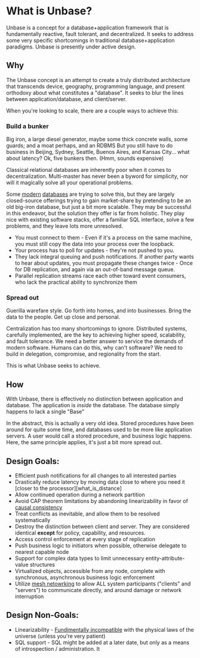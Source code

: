 
# What is Unbase?

Unbase is a concept for a database+application framework that is fundamentally reactive, fault tolerant, and decentralized.
It seeks to address some very specific shortcomings in traditional database+application paradigms.
Unbase is presently under active design.

## Why
The Unbase concept is an attempt to create a truly distributed architecture that transcends device, geography, programming language,
and present orthodoxy about what constitutes a "database". It seeks to blur the lines between application/database, and client/server.

When you're looking to scale, there are a couple ways to achieve this:

### Build a bunker
Big iron, a large diesel generator, maybe some thick concrete walls, some guards; and a moat perhaps, and an RDBMS
But you still have to do business in Beijing, Sydney, Seattle, Buenos Aires, and Kansas City... what about latency? Ok, five bunkers then. (Hmm, sounds expensive)

Classical relational databases are inherently poor when it comes to decentralization.
Multi-master has never been a byword for simplicity, nor will it magically solve all your operational problems.

Some [modern](http://www.nuodb.com/) [databases](http://www.clustrix.com/) are trying to solve this, but they are largely closed-source offerings trying to gain
market-share by pretending to be an old big-iron database, but just a bit more scalable. They may be successful in this endeavor, but the solution they offer is far from holistic.
They play nice with existing software stacks, offer a familiar SQL interface, solve a few problems, and they leave lots more unresolved.

* You must connect to them - Even if it's a process on the same machine, you must still copy the data into your process over the loopback.
* Your process has to poll for updates - they're not pushed to you.
* They lack integral queuing and push notifications. If another party wants to hear about updates, you must propagate these changes twice - Once for DB replication, and again via an out-of-band message queue.
 * Parallel replication streams race each other toward event consumers, who lack the practical ability to synchronize them
   

### Spread out
Guerilla warefare style. Go forth into homes, and into businesses. Bring the data to the people. Get up close and personal.

Centralization has too many shortcomings to ignore.
Distributed systems, carefully implemented, are the key to achieving higher speed, scalability, and fault tolerance.
We need a better answer to service the demands of modern software. Humans can do this, why can't software?
We need to build in delegation, compromise, and regionality from the start.

This is what Unbase seeks to achieve.

## How

With Unbase, there is effectively no distinction between application and database.
The application is *inside* the database. The database simply happens to lack a single "Base"

In the abstract, this is actually a very old idea. Stored procedures have been around for quite some time, and databases used
to be more like application servers. A user would call a stored procedure, and business logic happens.
Here, the same principle applies, it's just a bit more spread out.

## Design Goals:

* Efficient push notifications for all changes to all interested parties
* Drastically reduce latency by moving data close to where you need it [closer to the processor][what_is_distance]
* Allow continued operation during a network partition
 * Avoid CAP theorem limitations by abandoning linearizability in favor of [causal consistency](http://sns.cs.princeton.edu/projects/cops-and-eiger/)
 * Treat conflicts as inevitable, and allow them to be resolved systematically
* Destroy the distinction between client and server. They are considered identical **except** for policy, capability, and resources.
 * Access control enforcement at every stage of replication
 * Push business logic to initiators when possible, otherwise delegate to nearest capable node
* Support for complex data types to limit unnecessary entity-attribute-value structures
* Virtualized objects, accessible from any node, complete with synchronous, asynchronous business logic enforcement
* Utilize [mesh netowrking](https://github.com/telehash/telehash.org/tree/master/v3) to allow ALL system participants ("clients" and "servers") to communicate directly, and around damage or network interruption

## Design Non-Goals:

* Linearizability - [Fundimentally incompatible](https://groups.google.com/forum/#!msg/cloud-computing/nn7Sw5T0eSE/NxOTUwD_0ykJ) with the physical laws of the universe (unless you're very patient)
* SQL support     - SQL might be added at a later date, but only as a means of introspection / administration. It

